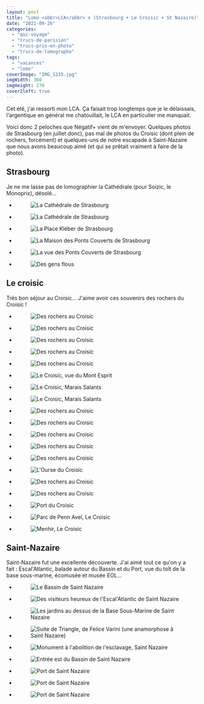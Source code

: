 ```yaml
---
layout: post
title: "Lomo <abbr>LCA</abbr> x (Strasbourg + Le Croisic + St Nazaire)"
date: "2022-09-26"
categories: 
  - "qui-voyage"
  - "trucs-de-parisien"
  - "trucs-pris-en-photo"
  - "trucs-de-lomographe"
tags: 
  - "vacances"
  - "lomo"
coverImage: "IMG_1235.jpg"
imgWidth: 360
imgHeight: 270
cover2left: true
---
```


Cet été, j'ai ressorti mon <abbr>LCA</abbr>. Ça faisait trop longtemps que je le délaissais, l'argentique en général me chatouillait, le <abbr>LCA</abbr> en particulier me manquait.

Voici donc 2 peloches que Négatif+ vient de m'envoyer. Quelques photos de Strasbourg (en juillet donc), pas mal de photos du Croisic (dont plein de rochers, forcément) et quelques-uns de notre escapade à Saint-Nazaire que nous avons beaucoup aimé (et qui se prêtait vraiment à faire de la photo).

<h2>Strasbourg</h2>

<p>Je ne me lasse pas de lomographier la Cathédrale (pour Soizic, le Monoprix), désolé...</p>

<div id="strasbourg-slider" class="splide">
	<div class="splide__track">
		<ul class="splide__list">
			<li class="splide__slide">
				<figure>
					<picture>
						<source srcset="/images/2022/09/lomo-lca-strasbourg-le-croisic-saint-nazaire/000095920001.webp" type="image/webp">
						<img src="/images/2022/09/lomo-lca-strasbourg-le-croisic-saint-nazaire/000095920001.jpeg" alt="La Cathédrale de Strasbourg">
					</picture>
				</figure>
			</li>
			<li class="splide__slide">
				<figure>
					<picture>
						<source srcset="/images/2022/09/lomo-lca-strasbourg-le-croisic-saint-nazaire/000095920002.webp" type="image/webp">
						<img src="/images/2022/09/lomo-lca-strasbourg-le-croisic-saint-nazaire/000095920002.jpeg" alt="La Cathédrale de Strasbourg">
					</picture>
				</figure>
			</li>
			<li class="splide__slide">
				<figure>
					<picture>
						<source srcset="/images/2022/09/lomo-lca-strasbourg-le-croisic-saint-nazaire/000095920006.webp" type="image/webp">
						<img src="/images/2022/09/lomo-lca-strasbourg-le-croisic-saint-nazaire/000095920006.jpeg" alt="La Place Kléber de Strasbourg">
					</picture>
				</figure>
			</li>
			<li class="splide__slide">
				<figure>
					<picture>
						<source srcset="/images/2022/09/lomo-lca-strasbourg-le-croisic-saint-nazaire/000095920012.webp" type="image/webp">
						<img src="/images/2022/09/lomo-lca-strasbourg-le-croisic-saint-nazaire/000095920012.jpeg" alt="La Maison des Ponts Couverts de Strasbourg">
					</picture>
				</figure>
			</li>
			<li class="splide__slide">
				<figure>
					<picture>
						<source srcset="/images/2022/09/lomo-lca-strasbourg-le-croisic-saint-nazaire/000095920013.webp" type="image/webp">
						<img src="/images/2022/09/lomo-lca-strasbourg-le-croisic-saint-nazaire/000095920013.jpeg" alt="La vue des Ponts Couverts de Strasbourg">
					</picture>
				</figure>
			</li>
			<li class="splide__slide">
				<figure>
					<picture>
						<source srcset="/images/2022/09/lomo-lca-strasbourg-le-croisic-saint-nazaire/000095920008.webp" type="image/webp">
						<img src="/images/2022/09/lomo-lca-strasbourg-le-croisic-saint-nazaire/000095920008.jpeg" alt="Des gens flous">
					</picture>
				</figure>
			</li>
		</ul>
	</div>
</div>

<h2>Le croisic</h2>

<p>Très bon séjour au Croisic... J'aime avoir ces souvenirs des rochers du Croisic&nbsp;!</p>

<div id="croisic-slider" class="splide">
	<div class="splide__track">
		<ul class="splide__list">
			<li class="splide__slide">
				<figure>
				<picture>
					<source srcset="/images/2022/09/lomo-lca-strasbourg-le-croisic-saint-nazaire/000095920026.webp" type="image/webp">
					<img src="/images/2022/09/lomo-lca-strasbourg-le-croisic-saint-nazaire/000095920026.jpeg" alt="Des rochers au Croisic">
				</picture>
				</figure>
			</li>
			<li class="splide__slide">
				<figure>
				<picture>
					<source srcset="/images/2022/09/lomo-lca-strasbourg-le-croisic-saint-nazaire/000095920016.webp" type="image/webp">
					<img src="/images/2022/09/lomo-lca-strasbourg-le-croisic-saint-nazaire/000095920016.jpeg" alt="Des rochers au Croisic">
				</picture>
				</figure>
			</li>
			<li class="splide__slide">
				<figure>
				<picture>
					<source srcset="/images/2022/09/lomo-lca-strasbourg-le-croisic-saint-nazaire/000095920024.webp" type="image/webp">
					<img src="/images/2022/09/lomo-lca-strasbourg-le-croisic-saint-nazaire/000095920024.jpeg" alt="Des rochers au Croisic">
				</picture>
				</figure>
			</li>
			<li class="splide__slide">
				<figure>
				<picture>
					<source srcset="/images/2022/09/lomo-lca-strasbourg-le-croisic-saint-nazaire/000095920028.webp" type="image/webp">
					<img src="/images/2022/09/lomo-lca-strasbourg-le-croisic-saint-nazaire/000095920028.jpeg" alt="Des rochers au Croisic">
				</picture>
				</figure>
			</li>
			<li class="splide__slide">
				<figure>
				<picture>
					<source srcset="/images/2022/09/lomo-lca-strasbourg-le-croisic-saint-nazaire/000095920030.webp" type="image/webp">
					<img src="/images/2022/09/lomo-lca-strasbourg-le-croisic-saint-nazaire/000095920030.jpeg" alt="Des rochers au Croisic">
				</picture>
				</figure>
			</li>
			<li class="splide__slide">
				<figure>
				<picture>
					<source srcset="/images/2022/09/lomo-lca-strasbourg-le-croisic-saint-nazaire/000095920033.webp" type="image/webp">
					<img src="/images/2022/09/lomo-lca-strasbourg-le-croisic-saint-nazaire/000095920033.jpeg" alt="Le Croisic, vue du Mont Esprit">
				</picture>
				</figure>
			</li>
			<li class="splide__slide">
				<figure>
				<picture>
					<source srcset="/images/2022/09/lomo-lca-strasbourg-le-croisic-saint-nazaire/000095920036.webp" type="image/webp">
					<img src="/images/2022/09/lomo-lca-strasbourg-le-croisic-saint-nazaire/000095920036.jpeg" alt="Le Croisic, Marais Salants">
				</picture>
				</figure>
			</li>
			<li class="splide__slide">
				<figure>
				<picture>
					<source srcset="/images/2022/09/lomo-lca-strasbourg-le-croisic-saint-nazaire/000095920037.webp" type="image/webp">
					<img src="/images/2022/09/lomo-lca-strasbourg-le-croisic-saint-nazaire/000095920037.jpeg" alt="Le Croisic, Marais Salants">
				</picture>
				</figure>
			</li>
			<li class="splide__slide">
				<figure>
				<picture>
					<source srcset="/images/2022/09/lomo-lca-strasbourg-le-croisic-saint-nazaire/000095930020.webp" type="image/webp">
					<img src="/images/2022/09/lomo-lca-strasbourg-le-croisic-saint-nazaire/000095930020.jpeg" alt="Des rochers au Croisic">
				</picture>
				</figure>
			</li>			
			<li class="splide__slide">
				<figure>
				<picture>
					<source srcset="/images/2022/09/lomo-lca-strasbourg-le-croisic-saint-nazaire/000095930021.webp" type="image/webp">
					<img src="/images/2022/09/lomo-lca-strasbourg-le-croisic-saint-nazaire/000095930021.jpeg" alt="Des rochers au Croisic">
				</picture>
				</figure>
			</li>
			<li class="splide__slide">
				<figure>
				<picture>
					<source srcset="/images/2022/09/lomo-lca-strasbourg-le-croisic-saint-nazaire/000095930022.webp" type="image/webp">
					<img src="/images/2022/09/lomo-lca-strasbourg-le-croisic-saint-nazaire/000095930022.jpeg" alt="Des rochers au Croisic">
				</picture>
				</figure>
			</li>
			<li class="splide__slide">
				<figure>
				<picture>
					<source srcset="/images/2022/09/lomo-lca-strasbourg-le-croisic-saint-nazaire/000095930023.webp" type="image/webp">
					<img src="/images/2022/09/lomo-lca-strasbourg-le-croisic-saint-nazaire/000095930023.jpeg" alt="Des rochers au Croisic">
				</picture>
				</figure>
			</li>
			<li class="splide__slide">
				<figure>
				<picture>
					<source srcset="/images/2022/09/lomo-lca-strasbourg-le-croisic-saint-nazaire/000095930024.webp" type="image/webp">
					<img src="/images/2022/09/lomo-lca-strasbourg-le-croisic-saint-nazaire/000095930024.jpeg" alt="Des rochers au Croisic">
				</picture>
				</figure>
			</li>
			<li class="splide__slide">
				<figure>
				<picture>
					<source srcset="/images/2022/09/lomo-lca-strasbourg-le-croisic-saint-nazaire/000095930028.webp" type="image/webp">
					<img src="/images/2022/09/lomo-lca-strasbourg-le-croisic-saint-nazaire/000095930028.jpeg" alt="L'Ourse du Croisic">
				</picture>
				</figure>
			</li>
			<li class="splide__slide">
				<figure>
				<picture>
					<source srcset="/images/2022/09/lomo-lca-strasbourg-le-croisic-saint-nazaire/000095930034.webp" type="image/webp">
					<img src="/images/2022/09/lomo-lca-strasbourg-le-croisic-saint-nazaire/000095930034.jpeg" alt="Des rochers au Croisic">
				</picture>
				</figure>
			</li>
			<li class="splide__slide">
				<figure>
				<picture>
					<source srcset="/images/2022/09/lomo-lca-strasbourg-le-croisic-saint-nazaire/000095930035.webp" type="image/webp">
					<img src="/images/2022/09/lomo-lca-strasbourg-le-croisic-saint-nazaire/000095930035.jpeg" alt="Des rochers au Croisic">
				</picture>
				</figure>
			</li>
			<li class="splide__slide">
				<figure>
				<picture>
					<source srcset="/images/2022/09/lomo-lca-strasbourg-le-croisic-saint-nazaire/000095930018.webp" type="image/webp">
					<img src="/images/2022/09/lomo-lca-strasbourg-le-croisic-saint-nazaire/000095930018.jpeg" alt="Port du Croisic">
				</picture>
				</figure>
			</li>			
			<li class="splide__slide">
				<figure>
				<picture>
					<source srcset="/images/2022/09/lomo-lca-strasbourg-le-croisic-saint-nazaire/000095920017.webp" type="image/webp">
					<img src="/images/2022/09/lomo-lca-strasbourg-le-croisic-saint-nazaire/000095920017.jpeg" alt="Parc de Penn Avel, Le Croisic">
				</picture>
				</figure>
			</li>
			<li class="splide__slide">
				<figure>
				<picture>
					<source srcset="/images/2022/09/lomo-lca-strasbourg-le-croisic-saint-nazaire/000095930019.webp" type="image/webp">
					<img src="/images/2022/09/lomo-lca-strasbourg-le-croisic-saint-nazaire/000095930019.jpeg" alt="Menhir, Le Croisic">
				</picture>
				</figure>
			</li>
		</ul>
	</div>
</div>

<h2>Saint-Nazaire</h2>

<p>Saint-Nazaire fut une excellente découverte. J'ai aimé tout ce qu'on y a fait&nbsp;: Escal'Atlantic, balade autour du Bassin et du Port, vue du toît de la base sous-marine, écomusée et musée EOL...</p>

<div id="stnazaire-slider" class="splide">
	<div class="splide__track">
		<ul class="splide__list">
			<li class="splide__slide">
				<figure>
				<picture>
					<source srcset="/images/2022/09/lomo-lca-strasbourg-le-croisic-saint-nazaire/000095930002.webp" type="image/webp">
					<img src="/images/2022/09/lomo-lca-strasbourg-le-croisic-saint-nazaire/000095930002.jpeg" alt="Le Bassin de Saint Nazaire">
				</picture>
				</figure>
			</li>
			<li class="splide__slide">
				<figure>
				<picture>
					<source srcset="/images/2022/09/lomo-lca-strasbourg-le-croisic-saint-nazaire/000095930003.webp" type="image/webp">
					<img src="/images/2022/09/lomo-lca-strasbourg-le-croisic-saint-nazaire/000095930003.jpeg" alt="Des visiteurs heureux de l'Escal'Atlantic de Saint Nazaire">
				</picture>
				</figure>
			</li>
			<li class="splide__slide">
				<figure>
				<picture>
					<source srcset="/images/2022/09/lomo-lca-strasbourg-le-croisic-saint-nazaire/000095930007.webp" type="image/webp">
					<img src="/images/2022/09/lomo-lca-strasbourg-le-croisic-saint-nazaire/000095930007.jpeg" alt="Les jardins au dessus de la Base Sous-Marine de Saint Nazaire">
				</picture>
				</figure>
			</li>
			<li class="splide__slide">
				<figure>
				<picture>
					<source srcset="/images/2022/09/lomo-lca-strasbourg-le-croisic-saint-nazaire/000095930010.webp" type="image/webp">
					<img src="/images/2022/09/lomo-lca-strasbourg-le-croisic-saint-nazaire/000095930010.jpeg" alt="Suite de Triangle, de Felice Varini (une anamorphose à Saint Nazaire)">
				</picture>
				</figure>
			</li>
			<li class="splide__slide">
				<figure>
				<picture>
					<source srcset="/images/2022/09/lomo-lca-strasbourg-le-croisic-saint-nazaire/000095930008.webp" type="image/webp">
					<img src="/images/2022/09/lomo-lca-strasbourg-le-croisic-saint-nazaire/000095930008.jpeg" alt="Monument à l'abolition de l'esclavage, Saint Nazaire">
				</picture>
				</figure>
			</li>
			<li class="splide__slide">
				<figure>
				<picture>
					<source srcset="/images/2022/09/lomo-lca-strasbourg-le-croisic-saint-nazaire/000095930012.webp" type="image/webp">
					<img src="/images/2022/09/lomo-lca-strasbourg-le-croisic-saint-nazaire/000095930012.jpeg" alt="Entrée est du Bassin de Saint Nazaire">
				</picture>
				</figure>
			</li>
			<li class="splide__slide">
				<figure>
				<picture>
					<source srcset="/images/2022/09/lomo-lca-strasbourg-le-croisic-saint-nazaire/000095930013.webp" type="image/webp">
					<img src="/images/2022/09/lomo-lca-strasbourg-le-croisic-saint-nazaire/000095930013.jpeg" alt="Port de Saint Nazaire">
				</picture>
				</figure>
			</li>
			<li class="splide__slide">
				<figure>
				<picture>
					<source srcset="/images/2022/09/lomo-lca-strasbourg-le-croisic-saint-nazaire/000095930016.webp" type="image/webp">
					<img src="/images/2022/09/lomo-lca-strasbourg-le-croisic-saint-nazaire/000095930016.jpeg" alt="Port de Saint Nazaire">
				</picture>
				</figure>
			</li>
			<li class="splide__slide">
				<figure>
				<picture>
					<source srcset="/images/2022/09/lomo-lca-strasbourg-le-croisic-saint-nazaire/000095930017.webp" type="image/webp">
					<img src="/images/2022/09/lomo-lca-strasbourg-le-croisic-saint-nazaire/000095930017.jpeg" alt="Port de Saint Nazaire">
				</picture>
				</figure>
			</li>		
		</ul>
	</div>
</div>

